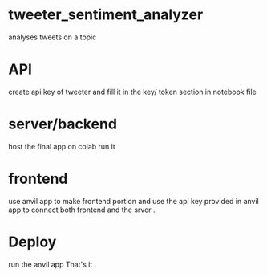 # tweeter_sentiment_analyzer
analyses tweets on a topic

# API
create api key of tweeter and fill it in the key/ token section in notebook file


# server/backend 
host the final app on colab run it 

# frontend
use anvil app to make frontend portion and use the api key provided in anvil app to connect both frontend and the srver .

# Deploy
run the anvil app That's it .
